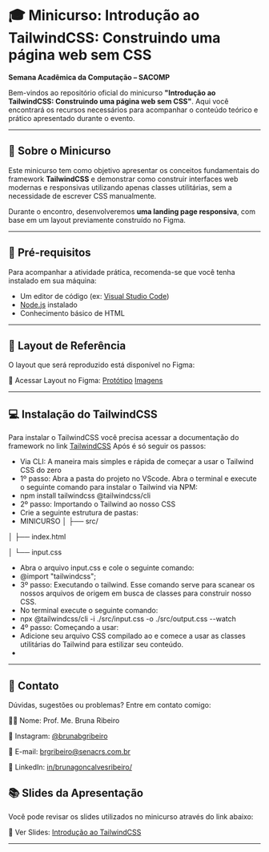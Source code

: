 # 🎓 Minicurso: Introdução ao TailwindCSS: Construindo uma página web sem CSS

**Semana Acadêmica da Computação – SACOMP**

Bem-vindos ao repositório oficial do minicurso **"Introdução ao TailwindCSS: Construindo uma página web sem CSS"**. Aqui você encontrará os recursos necessários para acompanhar o conteúdo teórico e prático apresentado durante o evento.

---

## 📌 Sobre o Minicurso

Este minicurso tem como objetivo apresentar os conceitos fundamentais do framework **TailwindCSS** e demonstrar como construir interfaces web modernas e responsivas utilizando apenas classes utilitárias, sem a necessidade de escrever CSS manualmente.

Durante o encontro, desenvolveremos **uma landing page responsiva**, com base em um layout previamente construído no Figma.

---

## 🧰 Pré-requisitos

Para acompanhar a atividade prática, recomenda-se que você tenha instalado em sua máquina:

- Um editor de código (ex: [Visual Studio Code](https://code.visualstudio.com/))
- [Node.js](https://nodejs.org/en/) instalado
- Conhecimento básico de HTML

---

## 🎨 Layout de Referência
O layout que será reproduzido está disponível no Figma:

🔗 Acessar Layout no Figma: [Protótipo](https://encr.pw/prototipo) [Imagens](https://drive.google.com/drive/folders/1rbDEZguk8qCNbmZuhqzdueOdPrFnV6J4?usp=sharing)

---

## 💻 Instalação do TailwindCSS
Para instalar o TailwindCSS você precisa acessar a documentação do framework no link [TailwindCSS](https://tailwindcss.com/)
Após é só seguir os passos:
-  Via CLI: A maneira mais simples e rápida de começar a usar o Tailwind CSS do zero
-  1º passo: Abra a pasta do projeto no VScode. Abra o terminal e execute o seguinte comando para instalar o Tailwind via NPM:
- npm install tailwindcss @tailwindcss/cli 
-  2º passo: Importando o Tailwind ao nosso CSS
-  Crie a seguinte estrutura de pastas:
-  MINICURSO
│
├── src/

│   ├── index.html

│   └── input.css

-   Abra o arquivo input.css e cole o seguinte comando:
-   @import "tailwindcss"; 
- 3º passo: Executando o tailwind. Esse comando serve para scanear os nossos arquivos de origem em busca de classes para construir nosso CSS.
- No terminal execute o seguinte comando:
- npx @tailwindcss/cli -i ./src/input.css -o ./src/output.css --watch
- 4º passo: Começando a usar:
- Adicione seu arquivo CSS compilado ao <head> e comece a usar as classes utilitárias do Tailwind para estilizar seu conteúdo.
- <link href=”./output.css" rel="stylesheet">

---

## 💬 Contato
Dúvidas, sugestões ou problemas? Entre em contato comigo:

👨‍🏫 Nome: Prof. Me. Bruna Ribeiro

📸 Instagram: [@brunabgribeiro](https://www.instagram.com/brunabgribeiro/)

📧 E-mail: brgribeiro@senacrs.com.br

💼 LinkedIn: [in/brunagoncalvesribeiro/](https://www.linkedin.com/in/brunagoncalvesribeiro/)

## 📚 Slides da Apresentação
Você pode revisar os slides utilizados no minicurso através do link abaixo:

📑 Ver Slides: [Introdução ao TailwindCSS](https://www.canva.com/design/DAGu-ax_3jo/nmnrPQ5TYGCqfkrzSsUJXg/view?utm_content=DAGu-ax_3jo&utm_campaign=designshare&utm_medium=link2&utm_source=uniquelinks&utlId=h0b895a8093)

---
